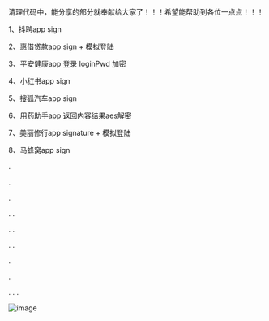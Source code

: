 清理代码中，能分享的部分就奉献给大家了！！！希望能帮助到各位一点点！！！



1、抖聘app sign

2、惠借贷款app sign + 模拟登陆

3、平安健康app 登录 loginPwd 加密

4、小红书app sign

5、搜狐汽车app sign

6、用药助手app 返回内容结果aes解密

7、美丽修行app signature + 模拟登陆

8、马蜂窝app sign

.

.

.


.
.

.
.

.
.

.

.


.
.
.


![image](https://user-images.githubusercontent.com/34562308/111620216-608bb900-8821-11eb-93a4-5b49ff6a7940.png)
